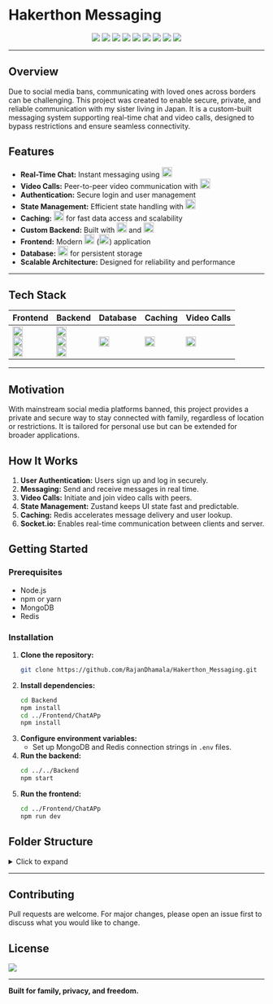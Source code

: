 # Hakerthon Messaging

<p align="center">
  <img src="https://img.shields.io/badge/Node.js-43853D?style=for-the-badge&logo=node.js&logoColor=white" />
  <img src="https://img.shields.io/badge/Express.js-000000?style=for-the-badge&logo=express&logoColor=white" />
  <img src="https://img.shields.io/badge/React-20232A?style=for-the-badge&logo=react&logoColor=61DAFB" />
  <img src="https://img.shields.io/badge/Vite-646CFF?style=for-the-badge&logo=vite&logoColor=FFD62E" />
  <img src="https://img.shields.io/badge/Zustand-FFB300?style=for-the-badge&logo=zustand&logoColor=black" />
  <img src="https://img.shields.io/badge/Socket.io-010101?style=for-the-badge&logo=socket.io&logoColor=white" />
  <img src="https://img.shields.io/badge/Redis-DC382D?style=for-the-badge&logo=redis&logoColor=white" />
  <img src="https://img.shields.io/badge/MongoDB-47A248?style=for-the-badge&logo=mongodb&logoColor=white" />
  <img src="https://img.shields.io/badge/WebRTC-333333?style=for-the-badge&logo=webrtc&logoColor=white" />
</p>

---

## Overview

Due to social media bans, communicating with loved ones across borders can be challenging. This project was created to enable secure, private, and reliable communication with my sister living in Japan. It is a custom-built messaging system supporting real-time chat and video calls, designed to bypass restrictions and ensure seamless connectivity.

## Features

- **Real-Time Chat:** Instant messaging using <img src="https://img.shields.io/badge/Socket.io-010101?style=flat-square&logo=socket.io&logoColor=white" height="20" />
- **Video Calls:** Peer-to-peer video communication with <img src="https://img.shields.io/badge/WebRTC-333333?style=flat-square&logo=webrtc&logoColor=white" height="20" />
- **Authentication:** Secure login and user management
- **State Management:** Efficient state handling with <img src="https://img.shields.io/badge/Zustand-FFB300?style=flat-square&logo=zustand&logoColor=black" height="20" />
- **Caching:** <img src="https://img.shields.io/badge/Redis-DC382D?style=flat-square&logo=redis&logoColor=white" height="20" /> for fast data access and scalability
- **Custom Backend:** Built with <img src="https://img.shields.io/badge/Node.js-43853D?style=flat-square&logo=node.js&logoColor=white" height="20" /> and <img src="https://img.shields.io/badge/Express.js-000000?style=flat-square&logo=express&logoColor=white" height="20" />
- **Frontend:** Modern <img src="https://img.shields.io/badge/React-20232A?style=flat-square&logo=react&logoColor=61DAFB" height="20" /> (<img src="https://img.shields.io/badge/Vite-646CFF?style=flat-square&logo=vite&logoColor=FFD62E" height="20" />) application
- **Database:** <img src="https://img.shields.io/badge/MongoDB-47A248?style=flat-square&logo=mongodb&logoColor=white" height="20" /> for persistent storage
- **Scalable Architecture:** Designed for reliability and performance

---

## Tech Stack

| Frontend | Backend | Database | Caching | Video Calls |
|----------|---------|----------|---------|-------------|
| <img src="https://img.shields.io/badge/React-20232A?style=flat-square&logo=react&logoColor=61DAFB" height="20" /> <br> <img src="https://img.shields.io/badge/Vite-646CFF?style=flat-square&logo=vite&logoColor=FFD62E" height="20" /> <br> <img src="https://img.shields.io/badge/Zustand-FFB300?style=flat-square&logo=zustand&logoColor=black" height="20" /> | <img src="https://img.shields.io/badge/Node.js-43853D?style=flat-square&logo=node.js&logoColor=white" height="20" /> <br> <img src="https://img.shields.io/badge/Express.js-000000?style=flat-square&logo=express&logoColor=white" height="20" /> <br> <img src="https://img.shields.io/badge/Socket.io-010101?style=flat-square&logo=socket.io&logoColor=white" height="20" /> | <img src="https://img.shields.io/badge/MongoDB-47A248?style=flat-square&logo=mongodb&logoColor=white" height="20" /> | <img src="https://img.shields.io/badge/Redis-DC382D?style=flat-square&logo=redis&logoColor=white" height="20" /> | <img src="https://img.shields.io/badge/WebRTC-333333?style=flat-square&logo=webrtc&logoColor=white" height="20" /> |

---

## Motivation

With mainstream social media platforms banned, this project provides a private and secure way to stay connected with family, regardless of location or restrictions. It is tailored for personal use but can be extended for broader applications.

## How It Works

1. **User Authentication:** Users sign up and log in securely.
2. **Messaging:** Send and receive messages in real time.
3. **Video Calls:** Initiate and join video calls with peers.
4. **State Management:** Zustand keeps UI state fast and predictable.
5. **Caching:** Redis accelerates message delivery and user lookup.
6. **Socket.io:** Enables real-time communication between clients and server.

## Getting Started

### Prerequisites
- Node.js
- npm or yarn
- MongoDB
- Redis

### Installation

1. **Clone the repository:**
   ```zsh
   git clone https://github.com/RajanDhamala/Hakerthon_Messaging.git
   ```
2. **Install dependencies:**
   ```zsh
   cd Backend
   npm install
   cd ../Frontend/ChatAPp
   npm install
   ```
3. **Configure environment variables:**
   - Set up MongoDB and Redis connection strings in `.env` files.
4. **Run the backend:**
   ```zsh
   cd ../../Backend
   npm start
   ```
5. **Run the frontend:**
   ```zsh
   cd ../Frontend/ChatAPp
   npm run dev
   ```

## Folder Structure

<details>
  <summary>Click to expand</summary>

  <pre>
Backend/
  app.js
  index.js
  package.json
  src/
    Controller/
    Database/
      ConnectDb.js
    Middlewares/
    Routes/
    Schemas/
    Utils/
      ConnectRedis.js
      SocketConnection.js
Frontend/
  package.json
  ChatAPp/
    components.json
    eslint.config.js
    index.html
    jsconfig.app.json
    jsconfig.json
    package.json
    README.md
    vite.config.js
    public/
      vite.svg
    src/
      App.jsx
      index.css
      main.jsx
      assets/
        react.svg
      components/
        ui/
          button.jsx
      lib/
        utils.js
  </pre>
</details>

---

## Contributing

Pull requests are welcome. For major changes, please open an issue first to discuss what you would like to change.

## License

<p align="left">
  <img src="https://img.shields.io/badge/License-MIT-green.svg?style=for-the-badge" />
</p>

---

**Built for family, privacy, and freedom.**
